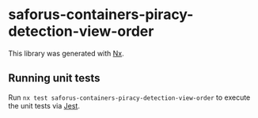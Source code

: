 # saforus-containers-piracy-detection-view-order

This library was generated with [Nx](https://nx.dev).

## Running unit tests

Run `nx test saforus-containers-piracy-detection-view-order` to execute the unit tests via [Jest](https://jestjs.io).
